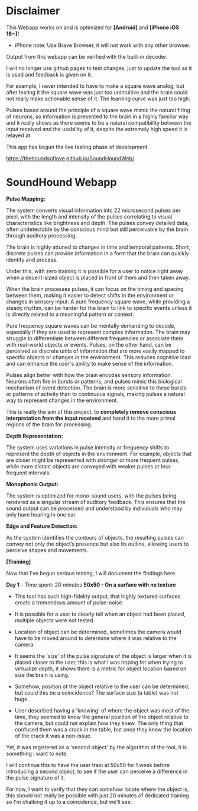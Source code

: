# Disclaimer
This Webapp works on and is optimized for **[Android]** and **[iPhone iOS 18~]!**
 - iPhone note: Use Brave Browser, it will not work with any other browser.

Output from this webapp can be verified with the built-in decoder.

I will no longer use github pages to test changes, just to update the tool as it is used and feedback is given on it.

For example, I never intended to have to make a square wave analog, but after testing it the square wave was just too unintuitive and the brain could not really make actionable sense of it. The learning curve was just too high.

Pulses based around the principle of a square wave mimic the natural firing of neurons, so information is presented to the brain in a highly familiar way and it really shows as there seems to be a natural compatibility between the input received and the usability of it, despite the extremely high speed it is relayed at.

This app has begun the live testing phase of development.

https://thehoundsoflove.github.io/SoundHoundWeb/

# SoundHound Webapp

**Pulse Mapping:**

The system converts visual information into 22 microsecond pulses per pixel, with the length and intensity of the pulses correlating to visual characteristics like brightness and depth.
The pulses convey detailed data, often undetectable by the conscious mind but still perceivable by the brain through auditory processing.

The brain is highly attuned to changes in time and temporal patterns. Short, discrete pulses can provide information in a form that the brain can quickly identify and process.

Under this, with zero training it is possible for a user to notice right away when a decent-sized object is placed in front of them and then taken away.

When the brain processes pulses, it can focus on the timing and spacing between them, making it easier to detect shifts in the environment or changes in sensory input. A pure frequency square wave, while providing a steady rhythm, can be harder for the brain to link to specific events unless it is directly related to a meaningful pattern or context.

Pure frequency square waves can be mentally demanding to decode, especially if they are used to represent complex information. The brain may struggle to differentiate between different frequencies or associate them with real-world objects or events. Pulses, on the other hand, can be perceived as discrete units of information that are more easily mapped to specific objects or changes in the environment. This reduces cognitive load and can enhance the user's ability to make sense of the information.

Pulses align better with how the brain encodes sensory information. Neurons often fire in bursts or patterns, and pulses mimic this biological mechanism of event detection. The brain is more sensitive to these bursts or patterns of activity than to continuous signals, making pulses a natural way to represent changes in the environment.

This is really the aim of this project, to **completely remove conscious interpretation from the input received** and hand it to the more primal regions of the brain for processing.

**Depth Representation:**

The system uses variations in pulse intensity or frequency shifts to represent the depth of objects in the environment. For example, objects that are closer might be represented with stronger or more frequent pulses, while more distant objects are conveyed with weaker pulses or less frequent intervals.

**Monophonic Output:**

The system is optimized for mono-sound users, with the pulses being rendered as a singular stream of auditory feedback. This ensures that the sound output can be processed and understood by individuals who may only have hearing in one ear.

**Edge and Feature Detection:**

As the system identifies the contours of objects, the resulting pulses can convey not only the object’s presence but also its outline, allowing users to perceive shapes and movements.

**[Training]**

Now that I've begun serious testing, I will document the findings here.

**Day 1** - Time spent: 20 minutes
**50x50 - On a surface with no texture**
* This tool has such high-fidelity output, that highly textured surfaces create a tremendous amount of pulse-noise.

- It is possible for a user to clearly tell when an object had been placed, multiple objects were not tested.
  
- Location of object can be determined, sometimes the camera would have to be moved around to determine where it was relative to the camera.
* It seems the 'size' of the pulse signature of the object is larger when it is placed closer to the user, this is what I was hoping for when trying to virtualize depth, it shows there is a metric for object location based on size the brain is using.
  
- Somehow, position of the object relative to the user can be determined; but could this be a coincidence? The surface size (a table) was not huge.
* User described having a 'knowing' of where the object was most of the time, they seemed to know the general position of the object relative to the camera, but could not explain how they knew. The only thing that confused them was a crack in the table, but once they knew the location of the crack it was a non-issue.

Yet, it was registered as a 'second object' by the algorithm of the tool, it is something i want to note.

I will continue this to have the user train at 50x50 for 1 week before introducing a second object, to see if the user can perceive a difference in the pulse signature of it.

For now, I want to verify that they can somehow locate where the object is, this should not really be possible with just 20 minutes of dedicated training so I'm chalking it up to a coincidence, but we'll see.
